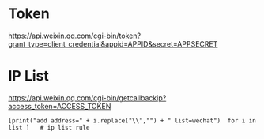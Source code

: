 
# Token
https://api.weixin.qq.com/cgi-bin/token?grant_type=client_credential&appid=APPID&secret=APPSECRET

# IP List
https://api.weixin.qq.com/cgi-bin/getcallbackip?access_token=ACCESS_TOKEN

    [print("add address=" + i.replace("\\","") + " list=wechat")  for i in list ]   # ip list rule